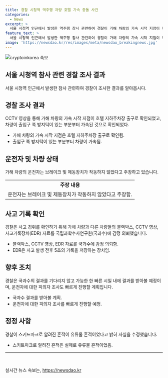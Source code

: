 ```yaml
---
title: 경찰 시청역 역주행 차량 호텔 가속 충돌 사건
categories:
  - News
excerpt: >
  서울 시청역 인근에서 발생한 역주행 참사 관련하여 경찰이 가해 차량의 가속 시작 지점이 확인되었으며, 참사 관련 자료를 국과수에 의뢰하여 사고 경위를 확인 중이다. 참사로 9명이 사망하고 7명이 부상을 당했으며, 운전자는 급발진을 주장하고 경찰은 사고 경위를 조사 중이다. 블랙박스 등의 자료를 분석하여 결과를 빠르게 받아볼 계획이며, 운전자는 입원 중이고 피의자 조사는 아직 진행되지 않았다.경찰은 스키드마크가 아니라 유류물 흔적이라며 기존 설명을 수정했다.
feature_text: >
  서울 시청역 인근에서 발생한 역주행 참사 관련하여 경찰이 가해 차량의 가속 시작 지점이 확인되었으며, 참사 관련 자료를 국과수에 의뢰하여 사고 경위를 확인 중이다. 참사로 9명이 사망하고 7명이 부상을 당했으며, 운전자는 급발진을 주장하고 경찰은 사고 경위를 조사 중이다. 블랙박스 등의 자료를 분석하여 결과를 빠르게 받아볼 계획이며, 운전자는 입원 중이고 피의자 조사는 아직 진행되지 않았다.경찰은 스키드마크가 아니라 유류물 흔적이라며 기존 설명을 수정했다.
image: 'https://newsdao.kr/res/images/meta/newsdao_breakingnews.jpg'
---
```


<p><img src="https://newsdao.kr/res/images/meta/newsdao_breakingnews.jpg" alt="cryptoinkorea 속보" /></p>

<h2 data-ke-size="size26">서울 시청역 참사 관련 경찰 조사 결과</h2>

<p data-ke-size="size16">서울 시청역 인근에서 발생한 참사 관련하여 경찰이 조사한 결과를 알아봅시다.</p>

<h2 data-ke-size="size24">경찰 조사 결과</h2>

<p data-ke-size="size16">CCTV 영상을 통해 가해 차량의 가속 시작 지점이 호텔 지하주차장 출구로 확인되었고, 차량이 출입구 쪽 방지턱이 있는 부분부터 가속된 것으로 확인되었다.</p>

<ul>
  <li>가해 차량의 가속 시작 지점은 호텔 지하주차장 출구로 확인됨.</li>
  <li>출입구 쪽 방지턱이 있는 부분부터 차량이 가속됨.</li>
</ul>

<h2 data-ke-size="size24">운전자 및 차량 상태</h2>

<p data-ke-size="size16">가해 차량의 운전자는 브레이크 및 제동장치가 작동하지 않았다고 주장하고 있습니다.</p>

<table>
  <tr>
    <td style="text-align: center; height: 17px;"><b>주장 내용</b></td>
  </tr>
  <tr>
    <td>운전자는 브레이크 및 제동장치가 작동하지 않았다고 주장함.</td>
  </tr>
</table>

<h2 data-ke-size="size24">사고 기록 확인</h2>

<p data-ke-size="size16">경찰은 사고 경위를 확인하기 위해 가해 차량과 다른 차량들의 블랙박스, CCTV 영상, 사고기록장치(EDR) 자료를 국립과학수사연구원(국과수)에 감정 의뢰했습니다.</p>

<ul>
  <li>블랙박스, CCTV 영상, EDR 자료를 국과수에 감정 의뢰함.</li>
  <li>EDR은 사고 발생 전후 5초의 기록을 저장하는 장치임.</li>
</ul>

<h2 data-ke-size="size24">향후 조치</h2>

<p data-ke-size="size16">경찰은 국과수의 결과를 기다리지 않고 가능한 한 빠른 시일 내에 결과를 받아볼 예정이며, 운전자에 대한 피의자 조사도 빠르게 진행할 계획입니다.</p>

<ul>
  <li>국과수 결과를 받아볼 계획.</li>
  <li>운전자에 대한 피의자 조사를 빠르게 진행할 예정.</li>
</ul>

<h2 data-ke-size="size24">정정 사항</h2>

<p data-ke-size="size16">경찰이 스키드마크로 알려진 흔적이 유류물 흔적이었다고 밝혀 사실을 수정했습니다.</p>

<ul>
  <li>스키트마크로 알려진 흔적은 실제로 유류물 흔적이었음.</li>
</ul>

<hr>

<p data-ke-size="size16">&nbsp;</p>
실시간 뉴스 속보는, <a href="https://newsdao.kr" rel="dofollow">https://newsdao.kr</a>


